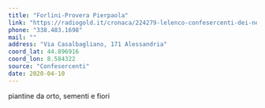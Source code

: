 ```yaml
---
title: "Forlini-Provera Pierpaola"
link: "https://radiogold.it/cronaca/224279-lelenco-confesercenti-dei-negozi-consegnano-alessandria/"
phone: "338.483.1698"
mail: ""
address: "Via Casalbagliano, 171 Alessandria"
coord_lat: 44.896916
coord_lon: 8.584322
source: "Confesercenti"
date: 2020-04-10
---
```


piantine da orto, sementi e fiori
